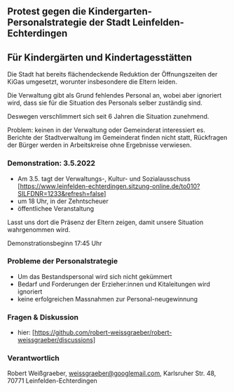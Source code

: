 ## Protest gegen die Kindergarten-Personalstrategie der Stadt Leinfelden-Echterdingen
## Für Kindergärten und Kindertagesstätten

Die Stadt hat bereits flächendeckende Reduktion der Öffnungszeiten der KiGas umgesetzt, worunter insbesondere die Eltern leiden.

Die Verwaltung gibt als Grund fehlendes Personal an, wobei aber ignoriert wird, dass sie für die Situation des Personals selber zuständig sind.

Deswegen verschlimmert sich seit 6 Jahren die Situation zunehmend.

Problem: keinen in der Verwaltung oder Gemeinderat interessiert es. Berichte der Stadtverwaltung im Gemeinderat finden nicht statt, Rückfragen der Bürger werden in Arbeitskreise ohne Ergebnisse verwiesen.



### Demonstration: 3.5.2022

* Am 3.5. tagt der Verwaltungs-, Kultur- und Sozialausschuss [https://www.leinfelden-echterdingen.sitzung-online.de/to010?SILFDNR=1233&refresh=false]
* um 18 Uhr, in der Zehntscheuer
* öffentlichee Veranstaltung

Lasst uns dort die Präsenz der Eltern zeigen, damit unsere Situation wahrgenommen wird.

Demonstrationsbeginn 17:45 Uhr

### Probleme der Personalstrategie
* Um das Bestandspersonal  wird sich nicht gekümmert
* Bedarf und Forderungen der Erzieher:innen und Kitaleitungen wird ignoriert
* keine erfolgreichen Massnahmen zur Personal-neugewinnung



### Fragen & Diskussion
* hier: [https://github.com/robert-weissgraeber/robert-weissgraeber/discussions]


### Verantwortlich

Robert Weißgraeber,
   weissgraeber@googlemail.com, 
   Karlsruher Str. 48,
   70771 Leinfelden-Echterdingen
